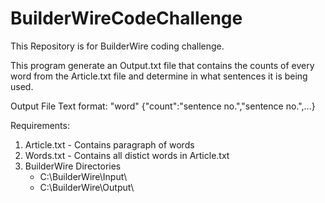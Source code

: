 # BuilderWireCodeChallenge
This Repository is for BuilderWire coding challenge.

This program generate an Output.txt file that contains the counts of every word from the Article.txt file and determine in what sentences it is being used.

Output File Text format:
"word" {"count":"sentence no.","sentence no.",...}

Requirements:
1. Article.txt - Contains paragraph of words
2. Words.txt - Contains all distict words in Article.txt
3. BuilderWire Directories
    - C:\BuilderWire\Input\
    - C:\BuilderWire\Output\
